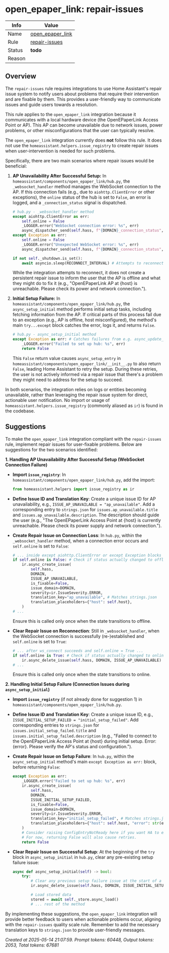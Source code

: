 # open_epaper_link: repair-issues

| Info   | Value                                                                    |
|--------|--------------------------------------------------------------------------|
| Name   | [open_epaper_link](https://github.com/OpenEPaperLink/Home_Assistant_Integration) |
| Rule   | [repair-issues](https://developers.home-assistant.io/docs/core/integration-quality-scale/rules/repair-issues)                                                     |
| Status | **todo**                                                                 |
| Reason |                                                                          |

## Overview

The `repair-issues` rule requires integrations to use Home Assistant's repair issue system to notify users about problems that require their intervention and are fixable by them. This provides a user-friendly way to communicate issues and guide users towards a resolution.

This rule applies to the `open_epaper_link` integration because it communicates with a local hardware device (the OpenEPaperLink Access Point or AP). This AP can become unavailable due to network issues, power problems, or other misconfigurations that the user can typically resolve.

The `open_epaper_link` integration currently does **not** follow this rule. It does not use the `homeassistant.helpers.issue_registry` to create repair issues when user-intervention is needed for such problems.

Specifically, there are two main scenarios where repair issues would be beneficial:

1.  **AP Unavailability After Successful Setup:**
    In `homeassistant/components/open_epaper_link/hub.py`, the `_websocket_handler` method manages the WebSocket connection to the AP. If this connection fails (e.g., due to `aiohttp.ClientError` or other exceptions), the `online` status of the hub is set to `False`, an error is logged, and a `_connection_status` signal is dispatched.
    ```python
    # hub.py - _websocket_handler method
    except aiohttp.ClientError as err:
        self.online = False
        _LOGGER.error("WebSocket connection error: %s", err)
        async_dispatcher_send(self.hass, f"{DOMAIN}_connection_status", False)
    except Exception as err:
        self.online = False
        _LOGGER.error("Unexpected WebSocket error: %s", err)
        async_dispatcher_send(self.hass, f"{DOMAIN}_connection_status", False)

    if not self._shutdown.is_set():
        await asyncio.sleep(RECONNECT_INTERVAL) # Attempts to reconnect
    ```
    While the integration attempts to reconnect, it does not create a persistent repair issue to inform the user that the AP is offline and what they might do to fix it (e.g., "OpenEPaperLink AP at {host} is unreachable. Please check its power and network connection.").

2.  **Initial Setup Failure:**
    In `homeassistant/components/open_epaper_link/hub.py`, the `async_setup_initial` method performs initial setup tasks, including fetching information from the AP. If critical parts of this process fail due to an exception (e.g., AP is offline, host misconfigured), the method's main `try...except` block catches the error, logs it, and returns `False`.
    ```python
    # hub.py - async_setup_initial method
    except Exception as err: # Catches failures from e.g. async_update_ap_info()
        _LOGGER.error("Failed to set up hub: %s", err)
        return False
    ```
    This `False` return value causes `async_setup_entry` in `homeassistant/components/open_epaper_link/__init__.py` to also return `False`, leading Home Assistant to retry the setup. During these retries, the user is not actively informed via a repair issue that there's a problem they might need to address for the setup to succeed.

In both scenarios, the integration relies on logs or entities becoming unavailable, rather than leveraging the repair issue system for direct, actionable user notification. No import or usage of `homeassistant.helpers.issue_registry` (commonly aliased as `ir`) is found in the codebase.

## Suggestions

To make the `open_epaper_link` integration compliant with the `repair-issues` rule, implement repair issues for user-fixable problems. Below are suggestions for the two scenarios identified:

**1. Handling AP Unavailability After Successful Setup (WebSocket Connection Failure)**

*   **Import `issue_registry`**:
    In `homeassistant/components/open_epaper_link/hub.py`, add the import:
    ```python
    from homeassistant.helpers import issue_registry as ir
    ```

*   **Define Issue ID and Translation Key**:
    Create a unique issue ID for AP unavailability, e.g., `ISSUE_AP_UNAVAILABLE = "ap_unavailable"`.
    Add a corresponding entry to `strings.json` for `issues.ap_unavailable.title` and `issues.ap_unavailable.description`. The description should guide the user (e.g., "The OpenEPaperLink Access Point at {host} is currently unreachable. Please check its power supply and network connection.").

*   **Create Repair Issue on Connection Loss**:
    In `hub.py`, within the `_websocket_handler` method, when a connection error occurs and `self.online` is set to `False`:
    ```python
    # ... inside except aiohttp.ClientError or except Exception blocks ...
    if self.online is False: # Check if status actually changed to offline
        ir.async_create_issue(
            self.hass,
            DOMAIN,
            ISSUE_AP_UNAVAILABLE,
            is_fixable=False,
            issue_domain=DOMAIN,
            severity=ir.IssueSeverity.ERROR,
            translation_key="ap_unavailable", # Matches strings.json
            translation_placeholders={"host": self.host},
        )
    # ...
    ```
    Ensure this is called only once when the state transitions to offline.

*   **Clear Repair Issue on Reconnection**:
    Still in `_websocket_handler`, when the WebSocket connection is successfully (re-)established and `self.online` is set to `True`:
    ```python
    # ... after ws_connect succeeds and self.online = True ...
    if self.online is True: # Check if status actually changed to online
        ir.async_delete_issue(self.hass, DOMAIN, ISSUE_AP_UNAVAILABLE)
    # ...
    ```
    Ensure this is called only once when the state transitions to online.

**2. Handling Initial Setup Failure (Connection Issues during `async_setup_initial`)**

*   **Import `issue_registry`** (if not already done for suggestion 1) in `homeassistant/components/open_epaper_link/hub.py`.

*   **Define Issue ID and Translation Key**:
    Create a unique issue ID, e.g., `ISSUE_INITIAL_SETUP_FAILED = "initial_setup_failed"`.
    Add corresponding entries to `strings.json` for `issues.initial_setup_failed.title` and `issues.initial_setup_failed.description` (e.g., "Failed to connect to the OpenEPaperLink Access Point at {host} during initial setup. Error: {error}. Please verify the AP's status and configuration.").

*   **Create Repair Issue on Setup Failure**:
    In `hub.py`, within the `async_setup_initial` method's main `except Exception as err:` block, before returning `False`:
    ```python
    except Exception as err:
        _LOGGER.error("Failed to set up hub: %s", err)
        ir.async_create_issue(
            self.hass,
            DOMAIN,
            ISSUE_INITIAL_SETUP_FAILED,
            is_fixable=False,
            issue_domain=DOMAIN,
            severity=ir.IssueSeverity.ERROR,
            translation_key="initial_setup_failed", # Matches strings.json
            translation_placeholders={"host": self.host, "error": str(err)},
        )
        # Consider raising ConfigEntryNotReady here if you want HA to explicitly show "Retrying setup"
        # For now, returning False will also cause retries.
        return False
    ```

*   **Clear Repair Issue on Successful Setup**:
    At the beginning of the `try` block in `async_setup_initial` in `hub.py`, clear any pre-existing setup failure issue:
    ```python
    async def async_setup_initial(self) -> bool:
        try:
            # Clear any previous setup failure issue at the start of a new attempt
            ir.async_delete_issue(self.hass, DOMAIN, ISSUE_INITIAL_SETUP_FAILED)

            # Load stored data
            stored = await self._store.async_load()
            # ... rest of the method
    ```

By implementing these suggestions, the `open_epaper_link` integration will provide better feedback to users when actionable problems occur, aligning with the `repair-issues` quality scale rule. Remember to add the necessary translation keys to `strings.json` to provide user-friendly messages.

_Created at 2025-05-14 21:07:59. Prompt tokens: 60448, Output tokens: 2053, Total tokens: 67681_

